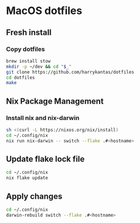 # MacOS dotfiles

## Fresh install
### Copy dotfiles
```bash
brew install stow
mkdir -p ~/dev && cd "$_"
git clone https://github.com/harrykantas/dotfiles
cd dotfiles
make
```

## Nix Package Management
### Install nix and nix-darwin
```bash
sh <(curl -L https://nixos.org/nix/install)
cd ~/.config/nix
nix run nix-darwin -- switch --flake .#<hostname>
```

## Update flake lock file
```bash
cd ~/.config/nix
nix flake update
```

## Apply changes
```bash
cd ~/.config/nix
darwin-rebuild switch --flake .#<hostname>
```
